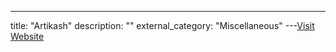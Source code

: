---
title: "Artikash"
description: ""
external_category: "Miscellaneous"
---[Visit Website](https://github.com/Artikash)

